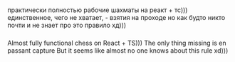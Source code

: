 ###
практически полностью рабочие шахматы на реакт + тс)))
единственное, чего не хватает, - взятия на проходе
но как будто никто почти и не знает про это правило хд)))

###
Almost fully functional chess on React + TS)))
The only thing missing is en passant capture
But it seems like almost no one knows about this rule xd)))


